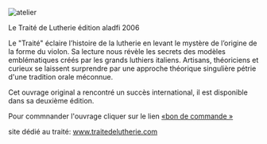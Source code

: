 ![atelier](https://lutherie.github.io/page10/files/stacks_image_23_1.png)


Le Traité de Lutherie
édition aladfi 2006

Le "Traité" éclaire l’histoire de la lutherie en levant le mystère de l’origine de la forme du violon.
Sa lecture nous révèle les secrets des modèles emblématiques créés par les grands luthiers italiens.
Artisans, théoriciens et curieux se laissent surprendre par une approche théorique singulière pétrie d'une tradition orale méconnue.

Cet ouvrage original a rencontré un succès international, il est disponible dans sa deuxième édition.

Pour commnander l'ouvrage cliquer sur le lien [«bon de commande »](https://lutherie.github.io/beta?page=07-fr+commander+le+livre)

site dédié au traité: www.traitedelutherie.com
